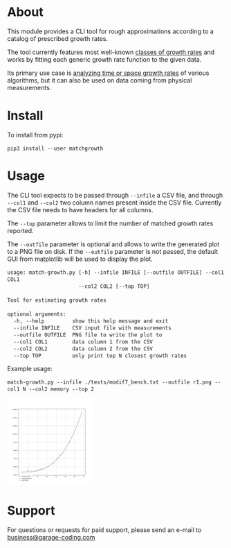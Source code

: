 About
=====

This module provides a CLI tool for rough approximations according to a catalog
of prescribed growth rates.

The tool currently features most well-known [classes of growth rates](https://en.wikipedia.org/wiki/Time_complexity#Table_of_common_time_complexities)
and works by fitting each generic growth rate function to the given data.

Its primary use case is [analyzing time or space growth rates](https://en.wikipedia.org/wiki/Analysis_of_algorithms#Growth_rate_analysis_of_other_resources) of various
algorithms, but it can also be used on data coming from physical measurements.

Install
=======

To install from pypi:

    pip3 install --user matchgrowth

Usage
=====

The CLI tool expects to be passed through `--infile` a CSV file, and through `--col1` and `--col2` two column names
present inside the CSV file. Currently the CSV file needs to have headers for all columns.

The `--top` parameter allows to limit the number of matched growth rates reported.

The `--outfile` parameter is optional and allows to write the generated plot to a PNG file on disk.
If the `--outfile` parameter is not passed, the default GUI from matplotlib will be used to display the plot.

    usage: match-growth.py [-h] --infile INFILE [--outfile OUTFILE] --col1 COL1
                           --col2 COL2 [--top TOP]

    Tool for estimating growth rates

    optional arguments:
      -h, --help         show this help message and exit
      --infile INFILE    CSV input file with measurements
      --outfile OUTFILE  PNG file to write the plot to
      --col1 COL1        data column 1 from the CSV
      --col2 COL2        data column 2 from the CSV
      --top TOP          only print top N closest growth rates

Example usage:

    match-growth.py --infile ./tests/modif7_bench.txt --outfile r1.png --col1 N --col2 memory --top 2

<img src="https://raw.githubusercontent.com/wsdookadr/matchgrowth/master/example.png" alt="drawing" style="width:200px;"/>

Support
==================

For questions or requests for paid support, please send an e-mail to business@garage-coding.com

